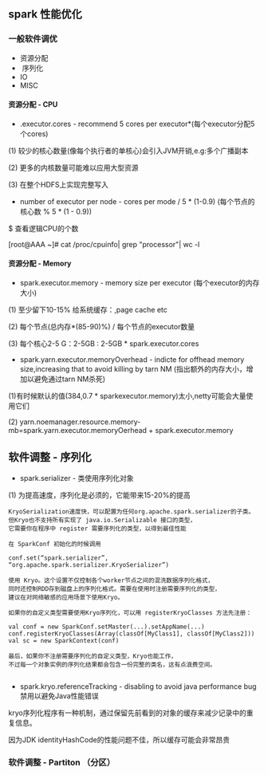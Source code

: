 ## spark 性能优化
### 一般软件调优
- 资源分配
-  序列化
- IO
- MISC

#### 资源分配 - CPU

- .executor.cores - recommend 5 cores per executor*(每个executor分配5个cores)

(1) 较少的核心数量(像每个执行者的单核心)会引入JVM开销,e.g:多个广播副本

(2) 更多的内核数量可能难以应用大型资源

(3) 在整个HDFS上实现完整写入

- number of executor per node -  cores per mode / 5 * (1-0.9) (每个节点的核心数 % 5 * (1 - 0.9))

$ 查看逻辑CPU的个数

[root@AAA ~]# cat /proc/cpuinfo| grep "processor"| wc -l

#### 资源分配 - Memory

- spark.executor.memory - memory size per executor (每个executor的内存大小)

(1) 至少留下10-15% 给系统缓存：,page cache etc

(2) 每个节点(总内存*(85-90)%) / 每个节点的executor数量

(3) 每个核心2-5 G：2-5GB : 2-5GB * spark.executor.cores

- spark.yarn.executor.memoryOverhead -  indicte for offhead memory size,increasing that to avoid killing by tarn NM
(指出额外的内存大小，增加以避免通过tarn NM杀死)

(1)有时候默认的值(384,0.7 * sparkexecutor.memory)太小,netty可能会大量使用它们

(2) yarn.noemanager.resource.memory-mb=spark.yarn.executor.memoryOerhead + spark.executor.memory

## 软件调整 - 序列化
- spark.serializer - 类使用序列化对象

(1) 为提高速度，序列化是必须的，它能带来15-20%的提高
```
KryoSerialization速度快，可以配置为任何org.apache.spark.serializer的子类。
但Kryo也不支持所有实现了 java.io.Serializable 接口的类型，
它需要你在程序中 register 需要序列化的类型，以得到最佳性能

在 SparkConf 初始化的时候调用 

conf.set(“spark.serializer”, “org.apache.spark.serializer.KryoSerializer”) 

使用 Kryo。这个设置不仅控制各个worker节点之间的混洗数据序列化格式，
同时还控制RDD存到磁盘上的序列化格式。需要在使用时注册需要序列化的类型，
建议在对网络敏感的应用场景下使用Kryo。

如果你的自定义类型需要使用Kryo序列化，可以用 registerKryoClasses 方法先注册：

val conf = new SparkConf.setMaster(...).setAppName(...)
conf.registerKryoClasses(Array(classOf[MyClass1], classOf[MyClass2]))
val sc = new SparkContext(conf)

最后，如果你不注册需要序列化的自定义类型，Kryo也能工作，
不过每一个对象实例的序列化结果都会包含一份完整的类名，这有点浪费空间。
 
```
-  spark.kryo.referenceTracking - disabling to avoid java performance bug
 禁用以避免Java性能错误

kryo序列化程序有一种机制，通过保留先前看到的对象的缓存来减少记录中的重复信息。

因为JDK identityHashCode的性能问题不佳，所以缓存可能会非常昂贵

### 软件调整 - Partiton （分区）




